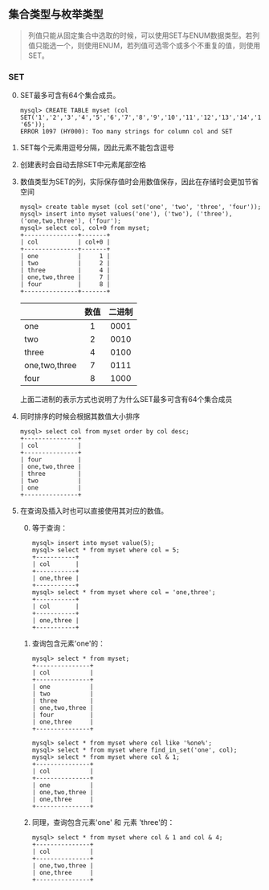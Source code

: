 ## 集合类型与枚举类型
> 列值只能从固定集合中选取的时候，可以使用SET与ENUM数据类型。若列值只能选一个，则使用ENUM，若列值可选零个或多个不重复的值，则使用SET。

### SET

0. SET最多可含有64个集合成员。
    ```
    mysql> CREATE TABLE myset (col SET('1','2','3','4','5','6','7','8','9','10','11','12','13','14','15','16','17','18','19','20','21','22','23','24','25','26','27','28','29','30','31','32','33','34','35','36','37','38','39','40','41','42','43','44','45','46','47','48','49','50','51','52','53','54','55','56','57','58','59','60','61','62','63','64', '65'));
    ERROR 1097 (HY000): Too many strings for column col and SET
    ```
0. SET每个元素用逗号分隔，因此元素不能包含逗号
0. 创建表时会自动去除SET中元素尾部空格
0. 数值类型为SET的列，实际保存值时会用数值保存，因此在存储时会更加节省空间
    ```
    mysql> create table myset (col set('one', 'two', 'three', 'four'));
    mysql> insert into myset values('one'), ('two'), ('three'), ('one,two,three'), ('four');
    mysql> select col, col+0 from myset;
    +---------------+-------+
    | col           | col+0 |
    +---------------+-------+
    | one           |     1 |
    | two           |     2 |
    | three         |     4 |
    | one,two,three |     7 |
    | four          |     8 |
    +---------------+-------+
    ```
    
    |      | 数值 | 二进制 |
    | ---- | :----: | :----: |
    | one   | 1  | 0001 |
    | two   | 2  | 0010 |
    | three   | 4  | 0100 |
    | one,two,three   | 7  | 0111 |
    | four   | 8  | 1000 |
    
    上面二进制的表示方式也说明了为什么SET最多可含有64个集合成员
0. 同时排序的时候会根据其数值大小排序
    ```
    mysql> select col from myset order by col desc;
    +---------------+
    | col           |
    +---------------+
    | four          |
    | one,two,three |
    | three         |
    | two           |
    | one           |
    +---------------+
    ```
0. 在查询及插入时也可以直接使用其对应的数值。

    0. 等于查询：
        ```
        mysql> insert into myset value(5);
        mysql> select * from myset where col = 5;
        +-----------+
        | col       |
        +-----------+
        | one,three |
        +-----------+
        mysql> select * from myset where col = 'one,three';
        +-----------+
        | col       |
        +-----------+
        | one,three |
        +-----------+
        ```
    0. 查询包含元素'one'的：
        ```
        mysql> select * from myset;
        +---------------+
        | col           |
        +---------------+
        | one           |
        | two           |
        | three         |
        | one,two,three |
        | four          |
        | one,three     |
        +---------------+
        
        mysql> select * from myset where col like '%one%';
        mysql> select * from myset where find_in_set('one', col);
        mysql> select * from myset where col & 1;
        +---------------+
        | col           |
        +---------------+
        | one           |
        | one,two,three |
        | one,three     |
        +---------------+
        ```
    0. 同理，查询包含元素'one' 和 元素 'three'的：
        ```
        mysql> select * from myset where col & 1 and col & 4;
        +---------------+
        | col           |
        +---------------+
        | one,two,three |
        | one,three     |
        +---------------+
        ```